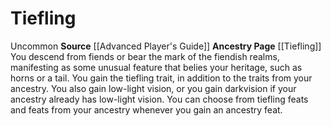 ﻿---
id: '86'
name: Tiefling
rarity: null
source: '[[DATABASE/source/Advanced Player''s Guide|Advanced Player''s Guide]]'
trait: null
type: null

---
# Tiefling

<span class="trait-uncommon item-trait">Uncommon</span>
**Source** [[Advanced Player's Guide]] 
**Ancestry Page** [[Tiefling]]
You descend from fiends or bear the mark of the fiendish realms, manifesting as some unusual feature that belies your heritage, such as horns or a tail. You gain the tiefling trait, in addition to the traits from your ancestry. You also gain low-light vision, or you gain darkvision if your ancestry already has low-light vision. You can choose from tiefling feats and feats from your ancestry whenever you gain an ancestry feat.